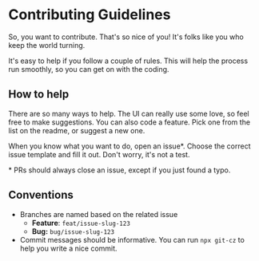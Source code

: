# Contributing Guidelines
So, you want to contribute. That's so nice of you! It's folks like you who keep the world turning.

It's easy to help if you follow a couple of rules. This will help the process run smoothly, so you can get on with the coding.

## How to help
There are so many ways to help. The UI can really use some love, so feel free to make suggestions. You can also code a feature. Pick one from the list on the readme, or suggest a new one.

When you know what you want to do, open an issue\*. Choose the correct issue template and fill it out. Don't worry, it's not a test.

\* PRs should always close an issue, except if you just found a typo.

## Conventions
- Branches are named based on the related issue
  - **Feature**: `feat/issue-slug-123`
  - **Bug:** `bug/issue-slug-123`
- Commit messages should be informative. You can run `npx git-cz` to help you write a nice commit.
